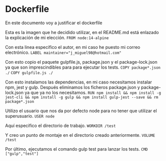 # Dockerfile

En este documento voy a justificar el dockerfile

Esta es la imagen que he decidido utilizar, en el README.md está enlazado la explicación de mi elección.
`FROM node:14-alpine`

Con esta linea especifico el autor, en mi caso he puesto mi correo electrónico.
`LABEL maintainer="j_miguel98@hotmail.com"`

Con esto copio el paquete gulpfile.js, package.json y el package-lock.json ya que son imprescindibles para para ejecutar los tests.
`COPY package*.json ./`
`COPY gulpfile.js ./`

Con esto instalamos las dependencias, en mi caso necesitamos instalar npm, jest y gulp. Después eliminamos los ficheros package.json y package-lock.json ya que ya no los necesitamos.
`RUN npm install && npm install -g jest-cli && npm install -g gulp && npm install gulp-jest --save && rm package*.json`

Utilizo el usuario que nos da por defecto node para no tener que utilizar el superusuario.
`USER node`

Aquí especifico el directorio de trabajo.
`WORKDIR /test`

Y creo un punto de montaje en el directorio creado anteriormente.
`VOLUME /test`

Por último, ejecutamos el comando gulp test para lanzar los tests.
`CMD ["gulp","test"]`
